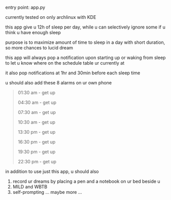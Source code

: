 entry point: app.py

currently tested on only archlinux with KDE

this app give u 12h of sleep per day, while u can selectively ignore some if u think u have enough sleep

purpose is to maximize amount of time to sleep in a day with short duration, so more chances to lucid dream

this app will always pop a notification upon starting up or waking from sleep to let u know where on the schedule table ur currently at

it also pop notifications at 1hr and 30min before each sleep time

u should also add these 8 alarms on ur own phone

> 01:30 am - get up
>
> 04:30 am - get up
>
> 07:30 am - get up
>
> 10:30 am - get up
>
> 13:30 pm - get up
>
> 16:30 pm - get up
>
> 19:30 pm - get up
>
> 22:30 pm - get up

in addition to use just this app, u should also

1. record ur dreams by placing a pen and a notebook on ur bed beside u
2. MILD and WBTB
3. self-prompting
... maybe more ...

